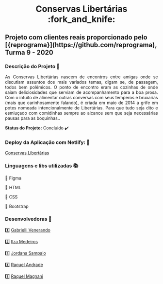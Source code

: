  <h1 align="center"> Conservas Libertárias :fork_and_knife: </h1> 
 
 <h2> Projeto com clientes reais proporcionado pelo [{reprograma}](https://github.com/reprograma), Turma 9 - 2020 </h2>
 
 
### Descrição do Projeto :open_file_folder:
 
<p align="justify"> As Conservas Libertárias nascem de encontros entre amigas onde se discutiam assuntos dos mais variados temas, digam se, de passagem, todos bem polêmicos. O ponto de encontro eram as cozinhas de onde saiam deliciosidades que serviam de acompanhamento para a boa prosa. Com o intuito de alimentar outras conversas com seus temperos e bruxarias (mais que carinhosamente falando), é criada em maio de 2014 a grife em potes nomeada intencionalmente de Libertárias. Para que tudo seja dito e esmiuçado com comidinhas sempre ao alcance sem que seja necessárias pausas para as boquinhas.. </p>

<strong>Status do Projeto:</strong> Concluido :heavy_check_mark:

### Deploy da Aplicação com Netlify: :dash:
[Conservas Libertárias](https://www.conservaslibertarias.com.br/)

### Linguagens e libs utilizadas :books:
:pushpin: Figma

:pushpin: HTML

:pushpin: CSS

:pushpin: Bootstrap


### Desenvolvedoras :raising_hand:
:one: [Gabrielli Venerando](https://github.com/gabriellivenerando)

:two: [Ilza Medeiros](https://github.com/ilzinha)

:three: [Jordana Sampaio](https://github.com/jordanasampaio)

:four: [Raquel Andrade](https://github.com/RaquelBennington)

:five: [Raquel Magnani](https://github.com/RaquelMagnani)
